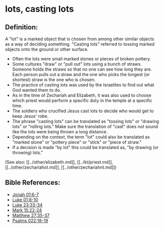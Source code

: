 # lots, casting lots #

## Definition: ##

A "lot" is a marked object that is chosen from among other similar objects as a way of deciding something. "Casting lots" referred to tossing marked objects onto the ground or other surface.

* Often the lots were small marked stones or pieces of broken pottery.
* Some cultures "draw" or "pull out" lots using a bunch of straws. Someone holds the straws so that no one can see how long they are. Each person pulls out a straw and the one who picks the longest (or shortest) straw is the one who is chosen.
* The practice of casting lots was used by the Israelites to find out what God wanted them to do.
* As in the time of Zechariah and Elizabeth, it was also used to choose which priest would perform a specific duty in the temple at a specific time.
* The soldiers who crucified Jesus cast lots to decide who would get to keep Jesus' robe.
* The phrase "casting lots" can be translated as "tossing lots" or "drawing lots" or "rolling lots." Make sure the translation of "cast" does not sound like the lots were being thrown a long distance.
* Depending on the context, the term "lot" could also be translated as "marked stone" or "pottery piece" or "stick" or "piece of straw."
* If a decision is made "by lot" this could be translated as, "by drawing (or throwing) lots."

(See also: [[../other/elizabeth.md]], [[../kt/priest.md]], [[../other/zechariahot.md]], [[../other/zechariahnt.md]])                                                  

## Bible References: ##

* [Jonah 01:6-7](en/tn/jon/help/01/06)
* [Luke 01:8-10](en/tn/luk/help/01/08)
* [Luke 23:33-34](en/tn/luk/help/23/33)
* [Mark 15:22-24](en/tn/mrk/help/15/22)
* [Matthew 27:35-37](en/tn/mat/help/27/35)
* [Psalms 022:18-19](en/tn/psa/help/22/18)